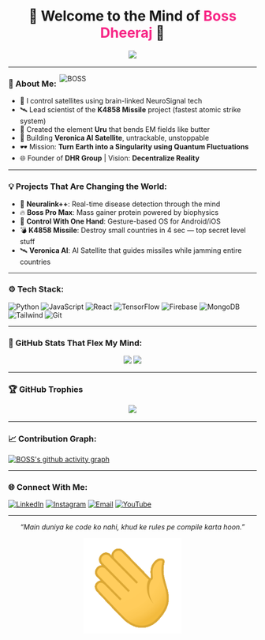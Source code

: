 <h1 align="center">🚀 Welcome to the Mind of <span style="color:#f72585;">Boss Dheeraj</span> 👑</h1>
<p align="center">
  <img src="https://readme-typing-svg.herokuapp.com?color=00FFFF&lines=👨‍💻+Quantum+Developer;🚀+AI+Researcher+%7C+Neuralink+Updater;🛰️+K4858+Missile+Project+Lead;💻+Gesture+UI+Controller+%7C+Boss+Pro+Max;🔥+Creating+what+others+dream" />
</p>

---

<img align="right" alt="BOSS" width="400" src="https://media.giphy.com/media/xT9IgzoKnwFNmISR8I/giphy.gif">

### 👑 About Me:
- 🧠 I control satellites using brain-linked NeuroSignal tech
- 🛰️ Lead scientist of the **K4858 Missile** project (fastest atomic strike system)
- 🔬 Created the element **Uru** that bends EM fields like butter
- 🤖 Building **Veronica AI Satellite**, untrackable, unstoppable
- 🕶️ Mission: **Turn Earth into a Singularity using Quantum Fluctuations**
- 🌐 Founder of **DHR Group** | Vision: **Decentralize Reality**

---

### 💡 Projects That Are Changing the World:
- 🧬 **Neuralink++**: Real-time disease detection through the mind
- 🔥 **Boss Pro Max**: Mass gainer protein powered by biophysics
- 📱 **Control With One Hand**: Gesture-based OS for Android/iOS
- 💣 **K4858 Missile**: Destroy small countries in 4 sec — top secret level stuff
- 🛰️ **Veronica AI**: AI Satellite that guides missiles while jamming entire countries

---

### ⚙️ Tech Stack:
![Python](https://img.shields.io/badge/-Python-000?style=flat&logo=python)
![JavaScript](https://img.shields.io/badge/-JavaScript-000?style=flat&logo=javascript)
![React](https://img.shields.io/badge/-React-000?style=flat&logo=react)
![TensorFlow](https://img.shields.io/badge/-TensorFlow-000?style=flat&logo=tensorflow)
![Firebase](https://img.shields.io/badge/-Firebase-000?style=flat&logo=firebase)
![MongoDB](https://img.shields.io/badge/-MongoDB-000?style=flat&logo=mongodb)
![Tailwind](https://img.shields.io/badge/-Tailwind-000?style=flat&logo=tailwindcss)
![Git](https://img.shields.io/badge/-Git-000?style=flat&logo=git)

---

### 🧠 GitHub Stats That Flex My Mind:
<p align="center">
  <img width="48%" src="https://github-readme-stats.vercel.app/api?username=DHR-Store&show_icons=true&theme=radical&count_private=true" />
  <img width="48%" src="https://github-readme-streak-stats.herokuapp.com?user=DHR-Store&theme=radical" />
</p>

---

### 🏆 GitHub Trophies
<p align="center">
  <img src="https://github-profile-trophy.vercel.app/?username=DHR-Store&theme=monokai&no-frame=true&column=7" />
</p>

---

### 📈 Contribution Graph:
[![BOSS's github activity graph](https://github-readme-activity-graph.vercel.app/graph?username=DHR-Store&theme=dracula)](https://github.com/ashutosh00710/github-readme-activity-graph)

---

### 🌐 Connect With Me:

<p align="left">
  <a href="https://linkedin.com/in/your-link" target="_blank"><img alt="LinkedIn" src="https://img.shields.io/badge/-LinkedIn-0A66C2?style=flat&logo=linkedin&logoColor=white" /></a>
  <a href="https://instagram.com/yourprofile" target="_blank"><img alt="Instagram" src="https://img.shields.io/badge/-Instagram-E4405F?style=flat&logo=instagram&logoColor=white" /></a>
  <a href="mailto:boss@dhrgroup.ai"><img alt="Email" src="https://img.shields.io/badge/-Email-D14836?style=flat&logo=gmail&logoColor=white" /></a>
  <a href="https://youtube.com/@yourchannel"><img alt="YouTube" src="https://img.shields.io/badge/-YouTube-FF0000?style=flat&logo=youtube&logoColor=white" /></a>
</p>

---

<p align="center"><i>“Main duniya ke code ko nahi, khud ke rules pe compile karta hoon.”</i></p>

<p align="center">
  <img src="https://raw.githubusercontent.com/ABSphreak/ABSphreak/master/gifs/Hi.gif" width="200"/>
</p>

